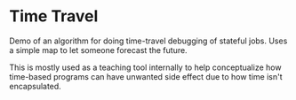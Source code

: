 # Time Travel

Demo of an algorithm for doing time-travel debugging of stateful jobs. Uses a simple map to let someone forecast the future.

This is mostly used as a teaching tool internally to help conceptualize how time-based programs can have unwanted side effect due to how time isn't encapsulated.


